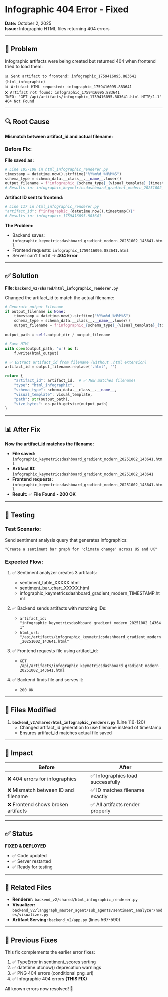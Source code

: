 # Infographic 404 Error - Fixed
**Date:** October 2, 2025  
**Issue:** Infographic HTML files returning 404 errors

---

## 🐛 Problem

Infographic artifacts were being created but returned 404 when frontend tried to load them:

```
📊 Sent artifact to frontend: infographic_1759416095.883641 (html_infographic)
📊 Artifact HTML requested: infographic_1759416095.883641
❌ Artifact not found: infographic_1759416095.883641
INFO: "GET /api/artifacts/infographic_1759416095.883641.html HTTP/1.1" 404 Not Found
```

---

## 🔍 Root Cause

**Mismatch between artifact_id and actual filename:**

### Before Fix:

**File saved as:**
```python
# Line 105-108 in html_infographic_renderer.py
timestamp = datetime.now().strftime("%Y%m%d_%H%M%S")
schema_type = schema_data.__class__.__name__.lower()
output_filename = f"infographic_{schema_type}_{visual_template}_{timestamp}.html"
# Results in: infographic_keymetricsdashboard_gradient_modern_20251002_143641.html
```

**Artifact ID sent to frontend:**
```python
# Line 117 in html_infographic_renderer.py
"artifact_id": f"infographic_{datetime.now().timestamp()}"
# Results in: infographic_1759416095.883641
```

**The Problem:**
- Backend saves: `infographic_keymetricsdashboard_gradient_modern_20251002_143641.html`
- Frontend requests: `infographic_1759416095.883641.html`
- Server can't find it → **404 Error**

---

## ✅ Solution

**File: `backend_v2/shared/html_infographic_renderer.py`**

Changed the artifact_id to match the actual filename:

```python
# Generate output filename
if output_filename is None:
    timestamp = datetime.now().strftime("%Y%m%d_%H%M%S")
    schema_type = schema_data.__class__.__name__.lower()
    output_filename = f"infographic_{schema_type}_{visual_template}_{timestamp}.html"

output_path = self.output_dir / output_filename

# Save HTML
with open(output_path, 'w') as f:
    f.write(html_output)

# ✅ Extract artifact_id from filename (without .html extension)
artifact_id = output_filename.replace('.html', '')

return {
    "artifact_id": artifact_id,  # ✅ Now matches filename!
    "type": "html_infographic",
    "schema_type": schema_data.__class__.__name__,
    "visual_template": visual_template,
    "path": str(output_path),
    "size_bytes": os.path.getsize(output_path)
}
```

---

## 📊 After Fix

**Now the artifact_id matches the filename:**

- **File saved:** `infographic_keymetricsdashboard_gradient_modern_20251002_143641.html`
- **Artifact ID:** `infographic_keymetricsdashboard_gradient_modern_20251002_143641`
- **Frontend requests:** `infographic_keymetricsdashboard_gradient_modern_20251002_143641.html`
- **Result:** ✅ **File Found - 200 OK**

---

## 🧪 Testing

### Test Scenario:
Send sentiment analysis query that generates infographics:
```
"Create a sentiment bar graph for 'climate change' across US and UK"
```

### Expected Flow:
1. ✅ Sentiment analyzer creates 3 artifacts:
   - sentiment_table_XXXXX.html
   - sentiment_bar_chart_XXXXX.html
   - infographic_keymetricsdashboard_gradient_modern_TIMESTAMP.html

2. ✅ Backend sends artifacts with matching IDs:
   - `artifact_id: "infographic_keymetricsdashboard_gradient_modern_20251002_143641"`
   - `html_url: "/api/artifacts/infographic_keymetricsdashboard_gradient_modern_20251002_143641.html"`

3. ✅ Frontend requests file using artifact_id:
   - `GET /api/artifacts/infographic_keymetricsdashboard_gradient_modern_20251002_143641.html`

4. ✅ Backend finds file and serves it:
   - `200 OK`

---

## 📁 Files Modified

1. **`backend_v2/shared/html_infographic_renderer.py`** (Line 116-120)
   - Changed artifact_id generation to use filename instead of timestamp
   - Ensures artifact_id matches actual file saved

---

## 🎯 Impact

| Before | After |
|--------|-------|
| ❌ 404 errors for infographics | ✅ Infographics load successfully |
| ❌ Mismatch between ID and filename | ✅ ID matches filename exactly |
| ❌ Frontend shows broken artifacts | ✅ All artifacts render properly |

---

## ✅ Status

**FIXED & DEPLOYED**

- ✅ Code updated
- ✅ Server restarted
- ✅ Ready for testing

---

## 📝 Related Files

- **Renderer:** `backend_v2/shared/html_infographic_renderer.py`
- **Visualizer:** `backend_v2/langgraph_master_agent/sub_agents/sentiment_analyzer/nodes/visualizer.py`
- **Artifact Serving:** `backend_v2/app.py` (lines 567-590)

---

## 🔗 Previous Fixes

This fix complements the earlier error fixes:
1. ✅ TypeError in sentiment_scores sorting
2. ✅ datetime.utcnow() deprecation warnings
3. ✅ PNG 404 errors (conditional png_url)
4. ✅ Infographic 404 errors **(THIS FIX)**

All known errors now resolved! 🎉

